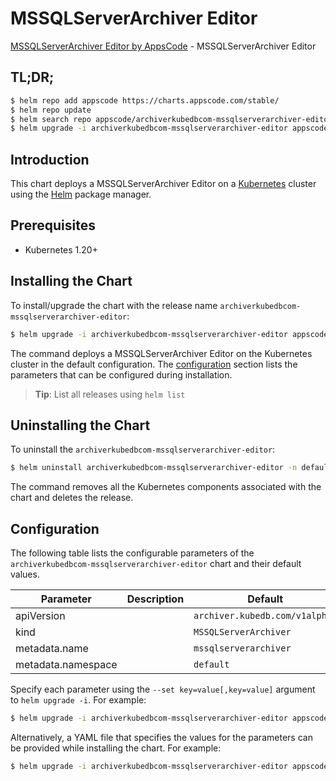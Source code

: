 # MSSQLServerArchiver Editor

[MSSQLServerArchiver Editor by AppsCode](https://appscode.com) - MSSQLServerArchiver Editor

## TL;DR;

```bash
$ helm repo add appscode https://charts.appscode.com/stable/
$ helm repo update
$ helm search repo appscode/archiverkubedbcom-mssqlserverarchiver-editor --version=v0.23.0
$ helm upgrade -i archiverkubedbcom-mssqlserverarchiver-editor appscode/archiverkubedbcom-mssqlserverarchiver-editor -n default --create-namespace --version=v0.23.0
```

## Introduction

This chart deploys a MSSQLServerArchiver Editor on a [Kubernetes](http://kubernetes.io) cluster using the [Helm](https://helm.sh) package manager.

## Prerequisites

- Kubernetes 1.20+

## Installing the Chart

To install/upgrade the chart with the release name `archiverkubedbcom-mssqlserverarchiver-editor`:

```bash
$ helm upgrade -i archiverkubedbcom-mssqlserverarchiver-editor appscode/archiverkubedbcom-mssqlserverarchiver-editor -n default --create-namespace --version=v0.23.0
```

The command deploys a MSSQLServerArchiver Editor on the Kubernetes cluster in the default configuration. The [configuration](#configuration) section lists the parameters that can be configured during installation.

> **Tip**: List all releases using `helm list`

## Uninstalling the Chart

To uninstall the `archiverkubedbcom-mssqlserverarchiver-editor`:

```bash
$ helm uninstall archiverkubedbcom-mssqlserverarchiver-editor -n default
```

The command removes all the Kubernetes components associated with the chart and deletes the release.

## Configuration

The following table lists the configurable parameters of the `archiverkubedbcom-mssqlserverarchiver-editor` chart and their default values.

|     Parameter      | Description |                  Default                  |
|--------------------|-------------|-------------------------------------------|
| apiVersion         |             | <code>archiver.kubedb.com/v1alpha1</code> |
| kind               |             | <code>MSSQLServerArchiver</code>          |
| metadata.name      |             | <code>mssqlserverarchiver</code>          |
| metadata.namespace |             | <code>default</code>                      |


Specify each parameter using the `--set key=value[,key=value]` argument to `helm upgrade -i`. For example:

```bash
$ helm upgrade -i archiverkubedbcom-mssqlserverarchiver-editor appscode/archiverkubedbcom-mssqlserverarchiver-editor -n default --create-namespace --version=v0.23.0 --set apiVersion=archiver.kubedb.com/v1alpha1
```

Alternatively, a YAML file that specifies the values for the parameters can be provided while
installing the chart. For example:

```bash
$ helm upgrade -i archiverkubedbcom-mssqlserverarchiver-editor appscode/archiverkubedbcom-mssqlserverarchiver-editor -n default --create-namespace --version=v0.23.0 --values values.yaml
```
